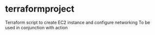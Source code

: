 # terraformproject
Terraform script to create EC2 instance and configure networking
To be used in conjunction with action
